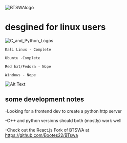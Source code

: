 
![BTSWAlogo](https://github.com/user-attachments/assets/3d8ccd33-cd25-4553-abb6-8a2826b30293)

# desgined for linux users


![C_and_Python_Logos](https://github.com/user-attachments/assets/f764b3b3-806f-4a3f-bdaf-75f1e4c73178)










    Kali Linux - Complete

    Ubuntu -Complete  

    Red hat/Fedora - Nope

    Windows - Nope 




![Alt Text](https://media1.tenor.com/m/tZ2Xd8LqAnMAAAAd/typing-fast.gif)

some development notes
--
-Looking for a frontend dev to create a python http server 

-C++ and python versions should both (mostly) work well

-Check out the React.js Fork of BTSWA at https://github.com/Bootes22/BTswa 
